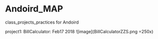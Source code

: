 # Andoird_MAP
class_projects_practices for Andoird

project1: BillCalculator: Feb17 2018
![image](BillCalculatorZZS.png =250x)
